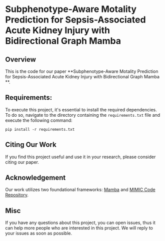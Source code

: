 # Subphenotype-Aware Motality Prediction for Sepsis-Associated Acute Kidney Injury with Bidirectional Graph Mamba


## Overview

This is the code for our paper **Subphenotype-Aware Motality Prediction for Sepsis-Associated Acute Kidney Injury with Bidirectional Graph Mamba
**.

## Requirements:

To execute this project, it's essential to install the required dependencies. To do so, navigate to the directory containing the `requirements.txt` file and execute the following command:

```
pip install -r requirements.txt
```

## Citing Our Work

If you find this project useful and use it in your research, please consider citing our paper.

## Acknowledgement

Our work utilizes two foundational frameworks: [Mamba](https://github.com/state-spaces/mamba) and [MIMIC Code Repository](https://github.com/MIT-LCP/mimic-code).

## Misc

If you have any questions about this project, you can open issues, thus it can help more people who are interested in this project. We will reply to your issues as soon as possible.
